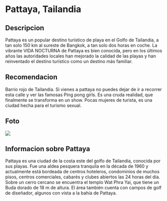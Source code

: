 # Pattaya, Tailandia

## Descripcion
Pattaya es un popular destino turístico de playa en el Golfo de Tailandia, a tan solo 150 km al sureste de Bangkok, a tan solo dos horas en coche. La vibrante VIDA NOCTURNA de Pattaya es bien conocida, pero en los últimos años las autoridades locales han mejorado la calidad de las playas y han reinventado el destino turístico como un destino más familiar.

## Recomendacion
Barrio rojo de Tailandia. Si vienes a pattaya no puedes dejar de ir a recorrer esta calle y ver las famosas Ping pong girls. Es una cruda realidad, que finalmente se transforma en un show. Pocas mujeres de turista, es una ciudad hecha para el turismo sexual.

## Foto
![](https://dynamic-media-cdn.tripadvisor.com/media/photo-o/15/33/fb/5c/pattaya.jpg?w=1400&h=1400&s=1)

## Informacion sobre Pattaya
Pattaya es una ciudad de la costa este del golfo de Tailandia, conocida por sus playas. Fue una aldea pesquera tranquila en la década de 1960 y actualmente está bordeada de centros hoteleros, condominios de muchos pisos, centros comerciales, cabarés y clubes abiertos las 24 horas del día. Sobre un cerro cercano se encuentra el templo Wat Phra Yai, que tiene un Buda dorado de 18 m de altura. El área también cuenta con campos de golf de diseñador, algunos con vista a la bahía de Pattaya.